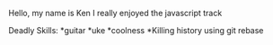 Hello, my name is Ken
I really enjoyed the javascript track

Deadly Skills:
*guitar
*uke
*coolness
*Killing history using git rebase